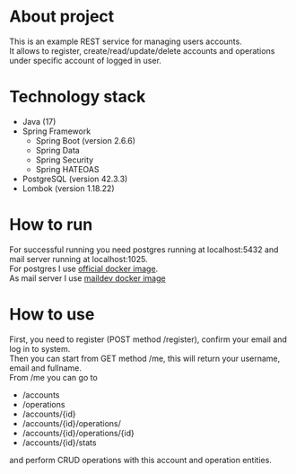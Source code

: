 # About project
This is an example REST service for managing users accounts.</br>
It allows to register, create/read/update/delete accounts and operations under specific account of logged in user.

# Technology stack
- Java (17)
- Spring Framework
  - Spring Boot (version 2.6.6)
  - Spring Data
  - Spring Security
  - Spring HATEOAS
- PostgreSQL (version 42.3.3)
- Lombok (version 1.18.22)

# How to run
For successful running you need postgres running at localhost:5432 and mail server running at localhost:1025.</br>
For postgres I use [official docker image](https://hub.docker.com/_/postgres).</br>
As mail server I use [maildev docker image](https://hub.docker.com/r/maildev/maildev)

# How to use
First, you need to register (POST method /register), confirm your email and log in to system.</br>
Then you can start from GET method /me, this will return your username, email and fullname.</br>
From /me you can go to 
- /accounts 
- /operations 
- /accounts/{id} 
- /accounts/{id}/operations/ 
- /accounts/{id}/operations/{id}</br>
- /accounts/{id}/stats

and perform CRUD operations with this account and operation entities.

